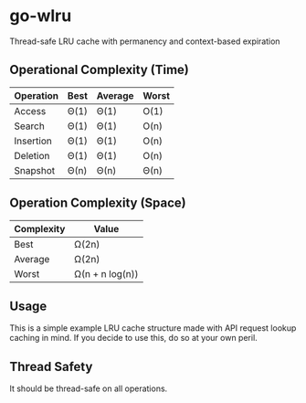 # go-wlru
Thread-safe LRU cache with permanency and context-based expiration

## Operational Complexity (Time)

| Operation | Best        | Average     | Worst       |
|-----------|-------------|-------------|-------------|
| Access    | Θ(1)        | Θ(1)        | O(1)        |
| Search    | Θ(1)        | Θ(1)        | O(n)        |
| Insertion | Θ(1)        | Θ(1)        | O(n)        |
| Deletion  | Θ(1)        | Θ(1)        | O(n)        |
| Snapshot  | Θ(n)        | Θ(n)        | Θ(n)        |

## Operation Complexity (Space)

| Complexity | Value           |
|------------|-----------------|
| Best       | Ω(2n)           |
| Average    | Ω(2n)           |
| Worst      | Ω(n + n log(n)) |

## Usage
This is a simple example LRU cache structure made with API request lookup caching in mind. If you decide to use this, do so at your own peril.

## Thread Safety
It should be thread-safe on all operations.
